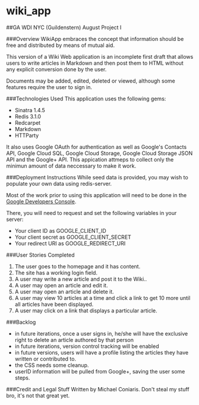 # wiki_app

##GA WDI NYC (Guildenstern) August Project I

###Overview
WikiApp embraces the concept that information should be free and distributed by means of mutual aid.

This version of a Wiki Web application is an incomplete first draft that allows users to write articles in Markdown and then post them to HTML without any explicit conversion done by the user.

Documents may be added, edited, deleted or viewed, although some features require the user to sign in.

###Technologies Used
This application uses the following gems:
- Sinatra 1.4.5
- Redis 3.1.0
- Redcarpet
- Markdown
- HTTParty

It also uses Google OAuth for authentication as well as Google's Contacts API, Google Cloud SQL, Google Cloud Storage, Google Cloud Storage JSON API and the Google+ API. This appication attmeps to collect only the minimun amount of data neccessary to make it work.

###Deployment Instructions
While seed data is provided, you may wish to populate your own data using redis-server.

Most of the work prior to using this application will need to be done in the [Google Developers Console](https://console.developers.google.com).

There, you will need to request and set the following variables in your server:
- Your client ID as GOOGLE_CLIENT_ID
- Your client secret as GOOGLE_CLIENT_SECRET
- Your redirect URI as GOOGLE_REDIRECT_URI



###User Stories Completed
1. The user goes to the homepage and it has content.
2. The site has a working login field.
3. A user may write a new article and post it to the Wiki..
4. A user may open an article and edit it.
5. A user may open an article and delete it.
6. A user may view 10 articles at a time and click a link to get 10 more until all articles have been displayed.
7. A user may click on a link that displays a particular article.

###Backlog
- in future iterations, once a user signs in, he/she will have the exclusive right to delete an article authored by that person
- in future iterations, version control tracking will be enabled
- in future versions, users will have a profile listing the articles they have written or contributed to.
- the CSS needs some cleanup.
- userID information will be pulled from Google+, saving the user some steps.

###Credit and Legal Stuff
Written by Michael Coniaris. Don't steal my stuff bro, it's not that great yet.
